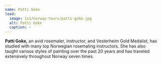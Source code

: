 ```yaml
---
name: Patti Goke
lead:
  image: 1x1/norway-tours/patti-goke.jpg
  alt: Patti Goke
  caption: ~
---
```

**Patti Goke,** an avid rosemaler, instructor, and Vesterheim Gold Medalist, has studied with many top Norwegian rosemaling instructors. She has also taught various styles of painting over the past 20 years and has traveled extensively throughout Norway seven times.